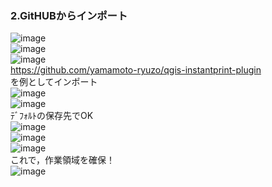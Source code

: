 ### 2.GitHUBからインポート
![image](https://user-images.githubusercontent.com/86514652/179443843-9eb927e5-66fb-4812-9d66-beb8f5d2033a.png)  
![image](https://user-images.githubusercontent.com/86514652/179443881-04383a88-3d56-49e2-b54a-6f8b6155b064.png)  
![image](https://user-images.githubusercontent.com/86514652/179443904-f4e7dd87-f966-4b54-a11d-920b7b82833a.png)  
https://github.com/yamamoto-ryuzo/qgis-instantprint-plugin  
 を例としてインポート  
![image](https://user-images.githubusercontent.com/86514652/179444033-c1e70550-866a-41ba-91ae-ad1f658dc231.png)  
![image](https://user-images.githubusercontent.com/86514652/179444068-3860f775-af59-47e1-b7a7-616a98f35f9e.png)  
ﾃﾞﾌｫﾙﾄの保存先でOK  
![image](https://user-images.githubusercontent.com/86514652/179444379-c6a99097-ea0b-43ca-b89c-cb75f267f88b.png)  
![image](https://user-images.githubusercontent.com/86514652/179444434-75bdb029-1f25-4a06-8ecb-a0554bfd36a8.png)  
![image](https://user-images.githubusercontent.com/86514652/179444451-57dc655c-7b36-449e-94f9-8e5cad4f3b33.png)  
これで，作業領域を確保！  
![image](https://user-images.githubusercontent.com/86514652/179444908-02d7f6e4-521b-4f2f-90ff-cd68f7ee8817.png)  

